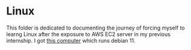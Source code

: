 # Linux

This folder is dedicated to documenting the journey of forcing myself to learng Linux after the exposure to AWS EC2 server in my previous internship. I got [this computer](https://www.acer.com/ac/en/SG/content/series/acerchromebookspin713) which runs debian 11.